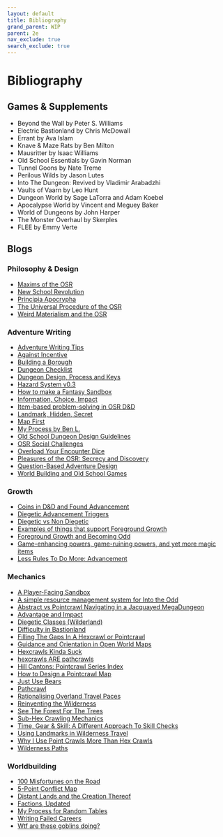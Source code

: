 ```yaml
---
layout: default
title: Bibliography
grand_parent: WIP
parent: 2e 
nav_exclude: true
search_exclude: true
---
```


# Bibliography

## Games & Supplements

- Beyond the Wall by Peter S. Williams
- Electric Bastionland by Chris McDowall
- Errant by Ava Islam
- Knave & Maze Rats by Ben Milton
- Mausritter by Isaac Williams
- Old School Essentials by Gavin Norman
- Tunnel Goons by Nate Treme
- Perilous Wilds by Jason Lutes
- Into The Dungeon: Revived by Vladimir Arabadzhi
- Vaults of Vaarn by Leo Hunt
- Dungeon World by Sage LaTorra and Adam Koebel
- Apocalypse World by Vincent and Meguey Baker
- World of Dungeons by John Harper
- The Monster Overhaul by Skerples
- FLEE by Emmy Verte

## Blogs

### Philosophy & Design

- [Maxims of the OSR](https://alldeadgenerations.blogspot.com/2023/08/maxims-of-osr.html)
- [New School Revolution](https://boneboxchant.wordpress.com/2019/12/21/nsr/)
- [Principia Apocrypha](https://lithyscaphe.blogspot.com/p/principia-apocrypha.html)
- [The Universal Procedure of the OSR](https://www.prismaticwasteland.com/blog/the-universal-procedure-of-the-osr)
- [Weird Materialism and the OSR](https://deepunderstone.wordpress.com/2019/11/23/weird-materialism-and-the-osr/)

### Adventure Writing

- [Adventure Writing Tips](http://throneofsalt.blogspot.com/2022/02/adventure-writing-tips.html)
- [Against Incentive](https://lukegearing.blot.im/against-incentive)
- [Building a Borough](https://www.youtube.com/watch?v=Dzxc8wQ57uI)
- [Dungeon Checklist](http://goblinpunch.blogspot.com/2016/01/dungeon-checklist.html)
- [Dungeon Design, Process and Keys](https://alldeadgenerations.blogspot.com/2022/12/dungeon-design-process-and-keys.html)
- [Hazard System v0.3](https://www.necropraxis.com/2017/11/22/hazard-system-v0-3/)
- [How to make a Fantasy Sandbox](https://batintheattic.blogspot.com/2009/08/how-to-make-fantasy-sandbox.html)
- [Information, Choice, Impact](https://www.bastionland.com/2018/09/the-ici-doctrine-information-choice.html)
- [Item-based problem-solving in OSR D&D](http://udan-adan.blogspot.com/2018/02/when-all-you-have-is-hammer-item-based.html)
- [Landmark, Hidden, Secret](https://diyanddragons.blogspot.com/2019/10/landmark-hidden-secret.html)
- [Map First](https://lukegearing.blot.im/techniques-to-write-adventures#map-first)
- [My Process by Ben L.](https://maziriansgarden.blogspot.com/2022/10/my-process.html)
- [Old School Dungeon Design Guidelines](https://grognardia.blogspot.com/2009/02/old-school-dungeon-design-guidelines.html)
- [OSR Social Challenges](https://slightadjustments.blogspot.com/2020/04/osr-social-challenges.html)
- [Overload Your Encounter Dice](https://meanderingbanter.blogspot.com/2018/10/OVERLOAD-YOUR-ENCOUNTER-DICE.html)
- [Pleasures of the OSR: Secrecy and Discovery](https://maziriansgarden.blogspot.com/2019/04/pleasures-of-osr-secrecy-and-discovery.html)
- [Question-Based Adventure Design](https://www.mindstormpress.com/question-based-adventure-design)
- [World Building and Old School Games](https://maziriansgarden.blogspot.com/2017/12/world-building-and-old-school-games.html)

### Growth

- [Coins in D&D and Found Advancement](https://lichvanwinkle.blogspot.com/2021/11/coins-in-d-and-found-advancement.html)
- [Diegetic Advancement Triggers](https://dreamingdragonslayer.wordpress.com/2020/06/13/diegetic-advancement-triggers/)
- [Diegetic vs Non Diegetic](https://cavegirlgames.blogspot.com/2019/09/terminology-diegetic-vs-non-diegetic.html)
- [Examples of things that support Foreground Growth](https://mhuthulan.mediumquality.uk/2021/11/28/examples-of-things-that-cause-foreground-growth/)
- [Foreground Growth and Becoming Odd](https://www.bastionland.com/2016/05/foreground-growth-and-becoming-odd.html)
- [Game-enhancing powers, game-ruining powers, and yet more magic items](https://udan-adan.blogspot.com/2021/10/game-enhancing-powers-game-ruining.html)
- [Less Rules To Do More: Advancement](https://aboleth-overlords.com/2020/09/19/less-rules-to-do-more-advancement/)

### Mechanics

- [A Player-Facing Sandbox](https://pointlessmonument.blot.im/a-player-facing-sandbox-part-1-the-map)
- [A simple resource management system for Into the Odd](https://blog.thesconesalone.com/2018/07/a-simple-resource-management-system.html)
- [Abstract vs Pointcrawl Navigating in a Jacquayed MegaDungeon](https://gundobadgames.blogspot.com/2020/10/abstract-vs-pointcrawl-navigating-in.html)
- [Advantage and Impact](https://dreamingdragonslayer.wordpress.com/2020/03/28/advantage-and-impact/)
- [Diegetic Classes (Wilderland)](https://riseupcomus.blogspot.com/2020/11/diegetic-classes-wilderland.html)
- [Difficulty in Bastionland](https://www.bastionland.com/2020/03/difficulty-in-bastionland.html)
- [Filling The Gaps In A Hexcrawl or Pointcrawl](https://dicegoblin.blog/the-things-we-find-along-the-way-filling-the-gaps-in-a-hexcrawl-or-pointcrawl)
- [Guidance and Orientation in Open World Maps](https://iuliu-cosmin-oniscu.medium.com/guidance-and-orientation-in-open-world-maps-c7ff78a12a05)
- [Hexcrawls Kinda Suck](https://goblinpunch.blogspot.com/2024/01/hexcrawls-kinda-suck.html)
- [hexcrawls ARE pathcrawls](https://permacrandam.blogspot.com/2022/09/hexcrawls-are-pathcrawls.html)
- [Hill Cantons: Pointcrawl Series Index](http://hillcantons.blogspot.com/2014/11/pointcrawl-series-index.html)
- [How to Design a Pointcrawl Map](https://www.youtube.com/watch?v=4Yi0EnZATng)
- [Just Use Bears](https://talesofthegrotesqueanddungeonesque.blogspot.com/2016/08/just-use-bears.html)
- [Pathcrawl](http://detectmagic.blogspot.com/2014/04/pathcrawl.html)
- [Rationalising Overland Travel Paces](https://retiredadventurer.blogspot.com/2019/07/rationalising-overland-travel-paces.html)
- [Reinventing the Wilderness](https://sachagoat.blot.im/re-inventing-the-wilderness-part-1-introduction)
- [See The Forest For The Trees](https://blog.d4caltrops.com/2019/04/see-forest-for-trees.html)
- [Sub-Hex Crawling Mechanics](https://diyanddragons.blogspot.com/2018/02/sub-hex-crawling-mechanics-part-1.html)
- [Time, Gear & Skill: A Different Approach To Skill Checks](https://dicegoblin.blog/time-gear-skill-a-different-approach-to-skill-checks)
- [Using Landmarks in Wilderness Travel](https://maziriansgarden.blogspot.com/2021/08/using-landmarks-in-wilderness-travel.html)
- [Why I Use Point Crawls More Than Hex Crawls](https://silverarmpress.com/why-i-use-point-crawls-more-than-hex-crawls/)
- [Wilderness Paths](https://blog.trilemma.com/2021/08/wilderness-paths.html)

### Worldbuilding

- [100 Misfortunes on the Road](https://wizardthieffighter.blogspot.com/2018/02/ultraviolet-grasslands-100-misfortunes.html)
- [5-Point Conflict Map](https://chaosgrenade.com/5-point-conflict-map)
- [Distant Lands and the Creation Thereof](https://crateredland.blogspot.com/2019/06/distant-lands-and-creation-thereof.html)
- [Factions, Updated](https://xenio.bearblog.dev/factions-updated/)
- [My Process for Random Tables](https://blog.d4caltrops.com/2022/05/table-talk-my-process-for-random-tables.html)
- [Writing Failed Careers](https://www.youtube.com/watch?v=jS51XkA9-_k)
- [Wtf are these goblins doing?](https://goblinpunch.blogspot.com/2013/05/wtf-are-those-goblins-doing.html)